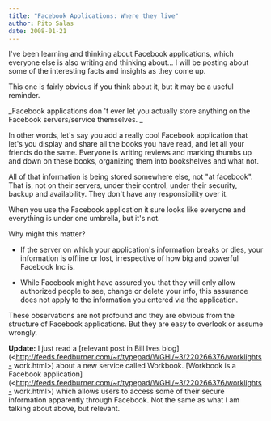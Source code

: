 ```yaml
---
title: "Facebook Applications: Where they live"
author: Pito Salas
date: 2008-01-21
---
```




I've been learning and thinking about Facebook applications, which everyone
else is also writing and thinking about… I will be posting about some of the
interesting facts and insights as they come up.

This one is fairly obvious if you think about it, but it may be a useful
reminder.

_Facebook applications don 't ever let you actually store anything on the
Facebook servers/service themselves. _

In other words, let's say you add a really cool Facebook application that
let's you display and share all the books you have read, and let all your
friends do the same. Everyone is writing reviews and marking thumbs up and
down on these books, organizing them into bookshelves and what not.

All of that information is being stored somewhere else, not "at facebook".
That is, not on their servers, under their control, under their security,
backup and availability. They don't have any responsibility over it.

When you use the Facebook application it sure looks like everyone and
everything is under one umbrella, but it's not.

Why might this matter?

  * If the server on which your application's information breaks or dies, your information is offline or lost, irrespective of how big and powerful Facebook Inc is.

  * While Facebook might have assured you that they will only allow authorized people to see, change or delete your info, this assurance does not apply to the information you entered via the application.

These observations are not profound and they are obvious from the structure of
Facebook applications. But they are easy to overlook or assume wrongly.

**Update:** I just read a [relevant post in Bill Ives
blog](<http://feeds.feedburner.com/~r/typepad/WGHl/~3/220266376/worklights-
work.html>) about a new service called Workbook. [Workbook is a Facebook
application](<http://feeds.feedburner.com/~r/typepad/WGHl/~3/220266376/worklights-
work.html>) which allows users to access some of their secure information
apparently through Facebook. Not the same as what I am talking about above,
but relevant.


